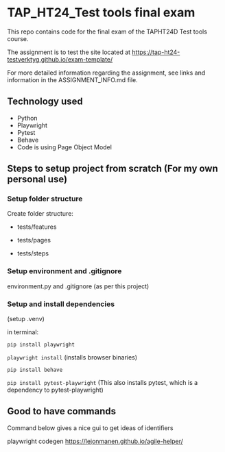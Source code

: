 # TAP_HT24_Test tools final exam

This repo contains code for the final exam of the TAPHT24D Test tools course.

The assignment is to test the site located at https://tap-ht24-testverktyg.github.io/exam-template/

For more detailed information regarding the assignment, see links and information in the ASSIGNMENT_INFO.md file.

## Technology used

* Python
* Playwright
* Pytest
* Behave
* Code is using Page Object Model

## Steps to setup project from scratch (For my own personal use)

### Setup folder structure

Create folder structure:

- tests/features

- tests/pages

- tests/steps

### Setup environment and .gitignore

environment.py and .gitignore (as per this project)

### Setup and install dependencies

(setup .venv)

in terminal:

`pip install playwright`

`playwright install` (installs browser binaries)

`pip install behave`

`pip install pytest-playwright` (This also installs pytest, which is a dependency to pytest-playwright)

## Good to have commands

Command below gives a nice gui to get ideas of identifiers

playwright codegen https://lejonmanen.github.io/agile-helper/



